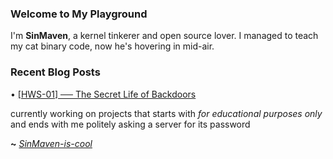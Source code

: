 ### Welcome to My Playground

I'm **SinMaven**, a kernel tinkerer and open source lover. I managed to teach my cat binary code, now he's hovering in mid-air.

### Recent Blog Posts

<!-- blog starts -->
• [[HWS-01] ── The Secret Life of Backdoors](https://sinmaven.vercel.app/blog/hardware/hws-01/)<!-- blog ends --> 

currently working on projects that starts with _for educational purposes only_ and ends with me politely asking a server for its password

**~** [_SinMaven-is-cool_](https://sinmaven.vercel.app)
